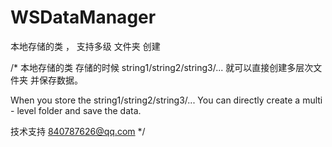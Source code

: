 # WSDataManager
本地存储的类 ， 支持多级 文件夹 创建 

/*
本地存储的类
存储的时候 string1/string2/string3/... 就可以直接创建多层次文件夹 并保存数据。

When you store the string1/string2/string3/... You can directly create a multi - level folder and save the data.

技术支持   840787626@qq.com
*/